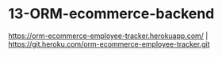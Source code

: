 # 13-ORM-ecommerce-backend



https://orm-ecommerce-employee-tracker.herokuapp.com/ | https://git.heroku.com/orm-ecommerce-employee-tracker.git